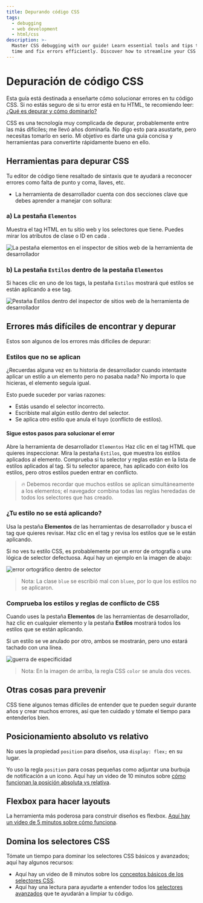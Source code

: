 ```yaml
---
title: Depurando código CSS
tags:
  - debugging
  - web development
  - html/css
description: >-
  Master CSS debugging with our guide! Learn essential tools and tips to save
  time and fix errors efficiently. Discover how to streamline your CSS today!
---
```

# Depuración de código CSS

Esta guía está destinada a enseñarte cómo solucionar errores en tu código CSS. Si no estás seguro de si tu error está en tu HTML, te recomiendo leer: [¿Qué es depurar y cómo dominarlo?](https://4geeks.com/es/lesson/que-es-depurar-codigo)

CSS es una tecnología muy complicada de depurar, probablemente entre las más difíciles; me llevó años dominarla. No digo esto para asustarte, pero necesitas tomarlo en serio. Mi objetivo es darte una guía concisa y herramientas para convertirte rápidamente bueno en ello.

## Herramientas para depurar CSS

Tu editor de código tiene resaltado de sintaxis que te ayudará a reconocer errores como falta de punto y coma, llaves, etc.
+ La herramienta de desarrollador cuenta con dos secciones clave que debes aprender a manejar con soltura:

### a) La pestaña `Elementos`

Muestra el tag HTML en tu sitio web y los selectores que tiene. Puedes mirar los atributos de clase o ID en cada <tag>.

![La pestaña elementos en el inspector de sitios web de la herramienta de desarrollador](https://i.imgur.com/oJoH8C3.png?raw=true)

### b) La pestaña `Estilos` dentro de la pestaña `Elementos`

Si haces clic en uno de los tags, la pestaña `Estilos` mostrará qué estilos se están aplicando a ese tag.

![Pestaña Estilos dentro del inspector de sitios web de la herramienta de desarrollador](https://i.imgur.com/UM926NI.png?raw=true)

## Errores más difíciles de encontrar y depurar

Estos son algunos de los errores más difíciles de depurar:

### Estilos que no se aplican

¿Recuerdas alguna vez en tu historia de desarrollador cuando intentaste aplicar un estilo a un elemento pero no pasaba nada? No importa lo que hicieras, el elemento seguía igual.

Esto puede suceder por varias razones:
- Estás usando el selector incorrecto.
- Escribiste mal algún estilo dentro del selector.
- Se aplica otro estilo que anula el tuyo (conflicto de estilos).

#### Sigue estos pasos para solucionar el error

Abre la herramienta de desarrollador `Elementos`
Haz clic en el tag HTML que quieres inspeccionar.
Mira la pestaña `Estilos`, que muestra los estilos aplicados al elemento.
Comprueba si tu selector y reglas están en la lista de estilos aplicados al tag.
Si tu selector aparece, has aplicado con éxito los estilos, pero otros estilos pueden entrar en conflicto.

> 🔥 Debemos recordar que muchos estilos se aplican simultáneamente a los elementos; el navegador combina todas las reglas heredadas de todos los selectores que has creado.

### ¿Tu estilo no se está aplicando?

Usa la pestaña **Elementos** de las herramientas de desarrollador y busca el tag que quieres revisar. Haz clic en el tag y revisa los estilos que se le están aplicando.

Si no ves tu estilo CSS, es probablemente por un error de ortografía o una lógica de selector defectuosa. Aquí hay un ejemplo en la imagen de abajo:

![error ortográfico dentro de selector](https://storage.googleapis.com/breathecode-asset-images/misspelling-on-css-selector.gif?raw=true)

> Nota: La clase `blue` se escribió mal con `bluee`, por lo que los estilos no se aplicaron.

### Comprueba los estilos y reglas de conflicto de CSS

Cuando uses la pestaña **Elementos** de las herramientas de desarrollador, haz clic en cualquier elemento y la pestaña **Estilos** mostrará todos los estilos que se están aplicando.

Si un estilo se ve anulado por otro, ambos se mostrarán, pero uno estará tachado con una línea.

![guerra de especificidad](https://i.imgur.com/Gp7hOvA.png?raw=true)

> Nota: En la imagen de arriba, la regla CSS `color` se anula dos veces.

## Otras cosas para prevenir

CSS tiene algunos temas difíciles de entender que te pueden seguir durante años y crear muchos errores, así que ten cuidado y tómate el tiempo para entenderlos bien.

## Posicionamiento absoluto vs relativo

No uses la propiedad `position` para diseños, usa `display: flex;` en su lugar.

Yo uso la regla `position` para cosas pequeñas como adjuntar una burbuja de notificación a un icono. Aquí hay un video de 10 minutos sobre [cómo funcionan la posición absoluta vs relativa](https://www.loom.com/share/3715da41c2ec45be8711c4f8944e406b).

## Flexbox para hacer layouts

La herramienta más poderosa para construir diseños es flexbox. [Aquí hay un video de 5 minutos sobre cómo funciona](https://www.youtube.com/watch?v=ZRc2vUF92e8).

## Domina los selectores CSS

Tómate un tiempo para dominar los selectores CSS básicos y avanzados; aquí hay algunos recursos:

- Aquí hay un video de 8 minutos sobre los [conceptos básicos de los selectores CSS](https://www.youtube.com/watch?v=0Wt1n0wvSe8).
- Aquí hay una lectura para ayudarte a entender todos los [selectores avanzados](https://4geeks.com/es/lesson/dominando-selectores-css) que te ayudarán a limpiar tu código. 






